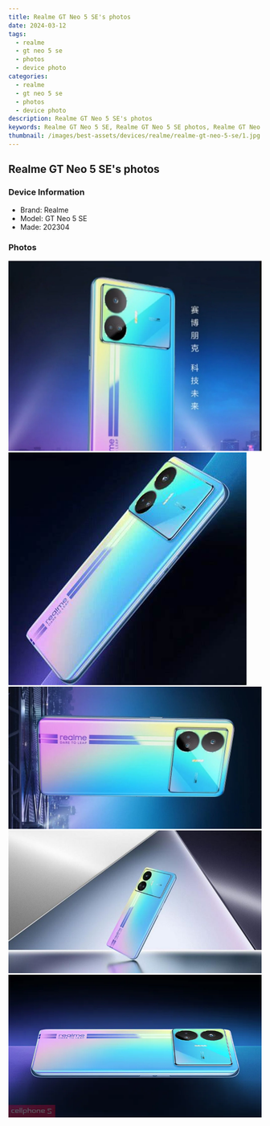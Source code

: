 ```yaml
---
title: Realme GT Neo 5 SE's photos
date: 2024-03-12
tags: 
  - realme
  - gt neo 5 se
  - photos
  - device photo
categories: 
  - realme
  - gt neo 5 se
  - photos
  - device photo
description: Realme GT Neo 5 SE's photos
keywords: Realme GT Neo 5 SE, Realme GT Neo 5 SE photos, Realme GT Neo 5 SE device photo
thumbnail: /images/best-assets/devices/realme/realme-gt-neo-5-se/1.jpg
---
```


## Realme GT Neo 5 SE's photos

### Device Information

- Brand: Realme
- Model: GT Neo 5 SE
- Made: 202304

### Photos

![/images/best-assets/devices/realme/realme-gt-neo-5-se/1.jpg](/images/best-assets/devices/realme/realme-gt-neo-5-se/1.jpg)
![/images/best-assets/devices/realme/realme-gt-neo-5-se/2.jpg](/images/best-assets/devices/realme/realme-gt-neo-5-se/2.jpg)
![/images/best-assets/devices/realme/realme-gt-neo-5-se/3.jpg](/images/best-assets/devices/realme/realme-gt-neo-5-se/3.jpg)
![/images/best-assets/devices/realme/realme-gt-neo-5-se/4.jpg](/images/best-assets/devices/realme/realme-gt-neo-5-se/4.jpg)
![/images/best-assets/devices/realme/realme-gt-neo-5-se/5.jpg](/images/best-assets/devices/realme/realme-gt-neo-5-se/5.jpg)
